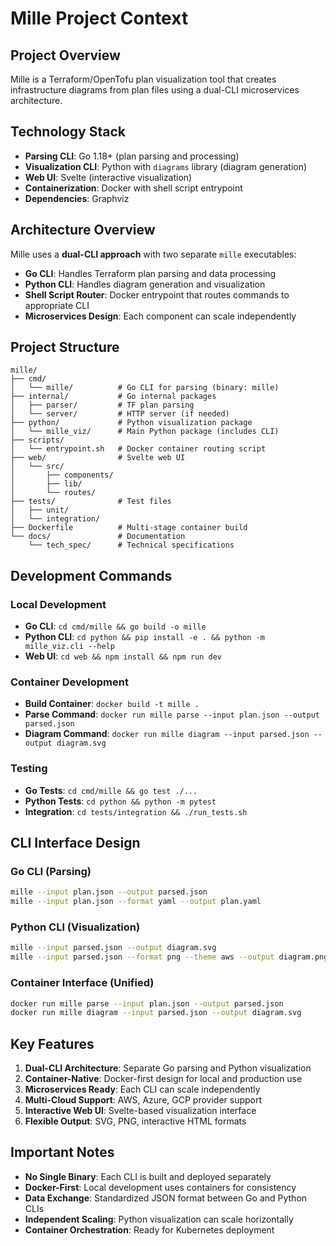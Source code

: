 # Mille Project Context

## Project Overview
Mille is a Terraform/OpenTofu plan visualization tool that creates infrastructure diagrams from plan files using a dual-CLI microservices architecture.

## Technology Stack
- **Parsing CLI**: Go 1.18+ (plan parsing and processing)
- **Visualization CLI**: Python with `diagrams` library (diagram generation)
- **Web UI**: Svelte (interactive visualization)
- **Containerization**: Docker with shell script entrypoint
- **Dependencies**: Graphviz

## Architecture Overview
Mille uses a **dual-CLI approach** with two separate `mille` executables:
- **Go CLI**: Handles Terraform plan parsing and data processing
- **Python CLI**: Handles diagram generation and visualization
- **Shell Script Router**: Docker entrypoint that routes commands to appropriate CLI
- **Microservices Design**: Each component can scale independently

## Project Structure
```
mille/
├── cmd/
│   └── mille/          # Go CLI for parsing (binary: mille)
├── internal/           # Go internal packages
│   ├── parser/         # TF plan parsing
│   └── server/         # HTTP server (if needed)
├── python/             # Python visualization package
│   └── mille_viz/      # Main Python package (includes CLI)
├── scripts/
│   └── entrypoint.sh   # Docker container routing script
├── web/                # Svelte web UI
│   └── src/
│       ├── components/
│       ├── lib/
│       └── routes/
├── tests/              # Test files
│   ├── unit/
│   └── integration/
├── Dockerfile          # Multi-stage container build
└── docs/               # Documentation
    └── tech_spec/      # Technical specifications
```

## Development Commands

### Local Development
- **Go CLI**: `cd cmd/mille && go build -o mille`
- **Python CLI**: `cd python && pip install -e . && python -m mille_viz.cli --help`
- **Web UI**: `cd web && npm install && npm run dev`

### Container Development
- **Build Container**: `docker build -t mille .`
- **Parse Command**: `docker run mille parse --input plan.json --output parsed.json`
- **Diagram Command**: `docker run mille diagram --input parsed.json --output diagram.svg`

### Testing
- **Go Tests**: `cd cmd/mille && go test ./...`
- **Python Tests**: `cd python && python -m pytest`
- **Integration**: `cd tests/integration && ./run_tests.sh`

## CLI Interface Design

### Go CLI (Parsing)
```bash
mille --input plan.json --output parsed.json
mille --input plan.json --format yaml --output plan.yaml
```

### Python CLI (Visualization)
```bash
mille --input parsed.json --output diagram.svg
mille --input parsed.json --format png --theme aws --output diagram.png
```

### Container Interface (Unified)
```bash
docker run mille parse --input plan.json --output parsed.json
docker run mille diagram --input parsed.json --output diagram.svg
```

## Key Features
1. **Dual-CLI Architecture**: Separate Go parsing and Python visualization
2. **Container-Native**: Docker-first design for local and production use
3. **Microservices Ready**: Each CLI can scale independently
4. **Multi-Cloud Support**: AWS, Azure, GCP provider support
5. **Interactive Web UI**: Svelte-based visualization interface
6. **Flexible Output**: SVG, PNG, interactive HTML formats

## Important Notes
- **No Single Binary**: Each CLI is built and deployed separately
- **Docker-First**: Local development uses containers for consistency
- **Data Exchange**: Standardized JSON format between Go and Python CLIs
- **Independent Scaling**: Python visualization can scale horizontally
- **Container Orchestration**: Ready for Kubernetes deployment